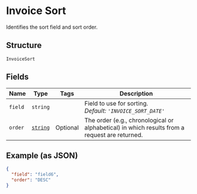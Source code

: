 
# Invoice Sort

Identifies the  sort field and sort order.

## Structure

`InvoiceSort`

## Fields

| Name | Type | Tags | Description |
|  --- | --- | --- | --- |
| `field` | `string` |  | Field to use for sorting.<br>*Default: `'INVOICE_SORT_DATE'`* |
| `order` | [`string`](/doc/models/sort-order.md) | Optional | The order (e.g., chronological or alphabetical) in which results from a request are returned. |

## Example (as JSON)

```json
{
  "field": "field6",
  "order": "DESC"
}
```

